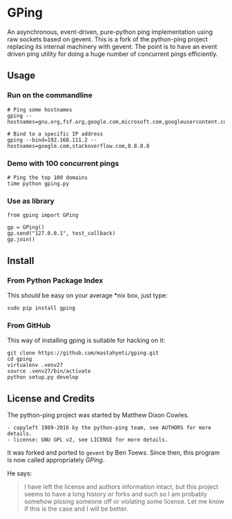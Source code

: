 # GPing #

An asynchronous, event-driven, pure-python ping implementation using raw sockets based on gevent.
This is a fork of the python-ping project replacing its internal machinery with gevent.
The point is to have an event driven ping utility for doing a huge number of concurrent pings efficiently.


## Usage ##

### Run on the commandline ###

    # Ping some hostnames
    gping --hostnames=gnu.org,fsf.org,google.com,microsoft.com,googleusercontent.com,live.com,stackoverflow.com,141.1.1.1,8.8.8.8,192.168.123.1,192.168.999.1

    # Bind to a specific IP address
    gping --bind=192.168.111.2 --hostnames=google.com,stackoverflow.com,8.8.8.8

### Demo with 100 concurrent pings ###

    # Ping the top 100 domains
    time python gping.py

### Use as library ###

    from gping import GPing

    gp = GPing()
    gp.send("127.0.0.1", test_callback)
    gp.join()

## Install ##

### From Python Package Index ###
This *should* be easy on your average \*nix box, just type:

    sudo pip install gping


### From GitHub ###
This way of installing gping is suitable for hacking on it:

    git clone https://github.com/mastahyeti/gping.git
    cd gping
    virtualenv .venv27
    source .venv27/bin/activate
    python setup.py develop

## License and Credits ##

The python-ping project was started by Matthew Dixon Cowles.

    - copyleft 1989-2016 by the python-ping team, see AUTHORS for more details.
    - license: GNU GPL v2, see LICENSE for more details.

It was forked and ported to `gevent` by Ben Toews. Since then, this program is now called appropriately *GPing*.

He says:
> I have left the license and authors information intact, but this project seems to have a long history or forks and such
> so I am probably somehow pissing someone off or violating some license. Let me know if this is the case and I will be better.
